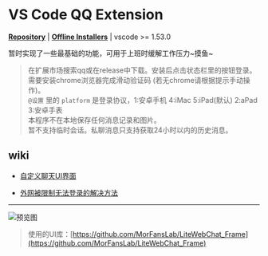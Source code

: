 # VS Code QQ Extension

**[Repository](https://github.com/takayama-lily/vscode-qq)** | **[Offline Installers](https://github.com/takayama-lily/vscode-qq/releases)** | vscode >= 1.53.0

暂时实现了一些最基础的功能，可用于上班时缓解工作压力~摸鱼~

> 在扩展市场搜索qq或在release中下载。安装后点击状态栏里的按钮登录。  
> 需要安装chrome浏览器完成滑动验证码 (若无chrome请根据提示手动操作)。  
> `@设置` 里的 `platform` 是登录协议，1:安卓手机 4:iMac 5:iPad(默认) 2:aPad 3:安卓手表  
> 本程序不在本地保存任何消息记录和图片。  
> 暂不支持临时会话。私聊消息只支持获取24小时以内的历史消息。  

## wiki

* [自定义聊天UI界面](https://github.com/takayama-lily/vscode-qq/wiki/%E8%87%AA%E5%AE%9A%E4%B9%89%E8%81%8A%E5%A4%A9UI%E7%95%8C%E9%9D%A2)

* [外网被限制无法登录的解决方法](https://github.com/takayama-lily/vscode-qq/wiki/%E6%88%91%E7%9A%84%E6%9C%BA%E5%99%A8%E6%B2%A1%E6%9C%89%E5%A4%96%E7%BD%91%E6%80%8E%E4%B9%88%E5%8A%9E)

----

![预览图](https://user-images.githubusercontent.com/12014361/112642602-cfeb5380-8e86-11eb-88fd-930657040e39.png)

> 使用的UI库：[https://github.com/MorFansLab/LiteWebChat_Frame](https://github.com/MorFansLab/LiteWebChat_Frame)
